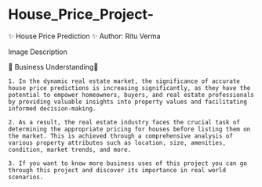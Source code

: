 # House_Price_Project-

✨ House Price Prediction ✨
Author: Ritu Verma

Image Description

🌟 Business Understanding🌟

    1. In the dynamic real estate market, the significance of accurate house price predictions is increasing significantly, as they have the potential to empower homeowners, buyers, and real estate professionals by providing valuable insights into property values and facilitating informed decision-making.

    2. As a result, the real estate industry faces the crucial task of determining the appropriate pricing for houses before listing them on the market. This is achieved through a comprehensive analysis of various property attributes such as location, size, amenities, condition, market trends, and more.

    3. If you want to know more business uses of this project you can go through this project and discover its importance in real world scenarios.
